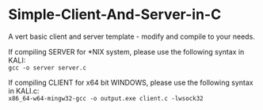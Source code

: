 # Simple-Client-And-Server-in-C
A vert basic client and server template - modify and compile to your needs. 

If compiling SERVER for *NIX system, please use the following syntax in KALI:<br>
`gcc -o server server.c`

If compiling CLIENT for x64 bit WINDOWS, please use the following syntax in KALI.c:<br>
`x86_64-w64-mingw32-gcc -o output.exe client.c -lwsock32`
